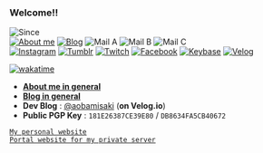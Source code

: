 ### Welcome!!
![Since](https://img.shields.io/badge/Since-Jun._1992-%235FD0CC)  
[![About me](https://img.shields.io/badge/About-rina-%238ADFFF)](https://naruka.me)
[![Blog](https://img.shields.io/badge/Blog-rina-%2301A860)](https://blog.naruka.me)
![Mail A](https://img.shields.io/badge/Mail-hoshino%40naruka.me-%233344AA)
![Mail B](https://img.shields.io/badge/Mail-themunyang21%40naver.com-%23F4BD6B)
![Mail C](https://img.shields.io/badge/Mail-aobamisaki%40kakao.com-%235FD0CC)  
[![Instagram](https://img.shields.io/badge/-Instagram-dd2a7b?style=flat-square&logo=instagram&logoColor=white&link=https://www.instagram.com/rina.poppinrose/)](https://www.instagram.com/rina.poppinrose/)
[![Tumblr](https://img.shields.io/badge/-Tumblr-35465c?style=flat-square&logo=tumblr&logoColor=white&link=https://babelcity-grace.tumblr.com/)](https://babelcity-grace.tumblr.com/)
[![Twitch](https://img.shields.io/badge/-Twitch-6441a5?style=flat-square&logo=twitch&logoColor=white&link=https://www.twitch.tv/minatoyukina1026)](https://www.twitch.tv/minatoyukina1026)
[![Facebook](https://img.shields.io/badge/-Facebook-1877f2?style=flat-square&logo=facebook&logoColor=white&link=https://www.facebook.com/rina.poppinrose)](https://www.facebook.com/rina.poppinrose)
[![Keybase](https://img.shields.io/badge/-Keybase-33a0ff?style=flat-square&logo=keybase&logoColor=white&link=https://keybase.io/senarin)](https://keybase.io/senarin)
[![Velog](https://img.shields.io/badge/-Velog-667881?style=flat-square&logo=Bloglovin&link=https://velog.io/@aobamisaki)](https://velog.io/@aobamisaki)

[![wakatime](https://wakatime.com/badge/user/5558bfe5-2463-483f-b795-2c3421407df8.svg)](https://wakatime.com/@5558bfe5-2463-483f-b795-2c3421407df8)

- **[About me in general](https://naruka.me)**
- **[Blog in general](https://blog.naruka.me)**
- **Dev Blog** : [@aobamisaki](https://velog.io/@aobamisaki) (**on Velog.io**)
- **Public PGP Key** : `181E26387CE39E80` / `DB8634FA5CB40672`

[` My personal website `](https://senarin.kr)  
[` Portal website for my private server `](https://rinaserver.info)
